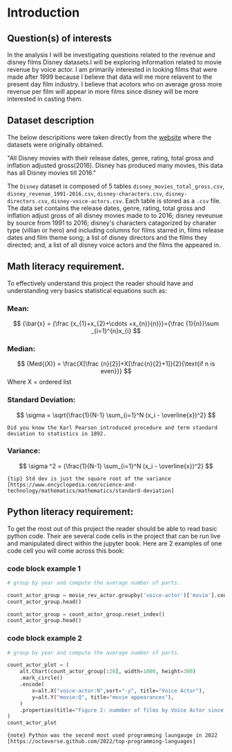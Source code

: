 # Introduction

## Question(s) of interests

In the analysis I will be investigating questions related to the revenue and disney films Disney datasets.I will be exploring information related to movie revenue by voice actor. I am primarily interested in looking films that were made after 1999 because I believe that data will me more relavent to the present day film industry. I believe that acotors who on average gross more revenue per film will appear in more films since disney will be more interested in casting them.

## Dataset description 

The below descripitions were taken directly from the [website](https://www.kaggle.com/prateekmaj21/disney-movies) where the datasets were originally obtained.

"All Disney movies with their release dates, genre, rating, total gross and inflation adjusted gross(2016).
Disney has produced many movies, this data has all Disney movies till 2016."


The `Disney` dataset is composed of 5 tables `disney_movies_total_gross.csv`, `disney_revenue_1991-2016.csv`, `disney-characters.csv`, `disney-directors.csv`, `disney-voice-actors.csv`. Each table is stored as a `.csv` file. The data set contains the release dates, genre, rating, total gross and inflation adjust gross of all disney movies made to to 2016; disney reveunue by source from 1991 to 2016; disney's characters catagorized by charater type (villian or hero) and including columns for films starred in, films release dates and film theme song; a list of disney directors and the films they directed; and, a list of all disney voice actors and the films the appeared in.

## Math literacy requirement.

To effectively understand this project the reader should have and understanding very basics statistical equations such as:

### Mean:

$$
{\bar{x} = {\frac {x_{1}+x_{2}+\cdots +x_{n}}{n}}}={\frac {1}{n}}\sum _{i=1}^{n}x_{i}
$$

### Median:

$$
{Med{(X)} = \frac{X[\frac {n}{2}]+X[\frac{n}{2}+1]}{2}{\text{if n is even}}}
$$
Where X = ordered list

### Standard Deviation:

$$
\sigma = \sqrt{\frac{1}{N-1} \sum_{i=1}^N (x_i - \overline{x})^2}
$$
```{margin} Did you know?
Did you know the Karl Pearson introduced procedure and term standard deviation to statistics in 1892.
```

###  Variance:

$$
\sigma ^2 = {\frac{1}{N-1} \sum_{i=1}^N (x_i - \overline{x})^2}
$$

```
{tip} Std dev is just the square root of the variance [https://www.encyclopedia.com/science-and-technology/mathematics/mathematics/standard-deviation]
```

## Python literacy requirement:

To get the most out of this project the reader should be able to read basic python code. Their are several code cells in the project that can be run live and manipulated direct within the jupyter book. Here are 2 examples of one code cell you will come across this book:

### code block example 1
```python
# group by year and compute the average number of parts.

count_actor_group = movie_rev_actor.groupby('voice-actor')['movie'].count().sort_values(ascending=False)
count_actor_group.head()

count_actor_group = count_actor_group.reset_index()
count_actor_group.head()
```
### code block example 2

```python
# group by year and compute the average number of parts.

count_actor_plot = (
    alt.Chart(count_actor_group[:20], width=1000, height=300)
    .mark_circle()
    .encode(
        x=alt.X("voice-actor:N",sort="-y", title="Voice Actor"),
        y=alt.Y("movie:Q", title="movie appearances"),
    )
    .properties(title="Figure 2: nummber of films by Voice Actor since 1999 (top 20 actors)")
)
count_actor_plot
```

```
{note} Python was the second most used programming laungauge in 2022 [https://octoverse.github.com/2022/top-programming-languages]

```


```{tableofcontents}
```
